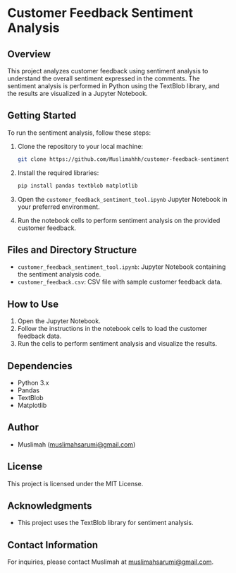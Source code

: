 # Customer Feedback Sentiment Analysis

## Overview

This project analyzes customer feedback using sentiment analysis to understand the overall sentiment expressed in the comments. The sentiment analysis is performed in Python using the TextBlob library, and the results are visualized in a Jupyter Notebook.

## Getting Started

To run the sentiment analysis, follow these steps:

1. Clone the repository to your local machine:

   ```bash
   git clone https://github.com/Muslimahhh/customer-feedback-sentiment-tool.git
   ```

2. Install the required libraries:

   ```bash
   pip install pandas textblob matplotlib
   ```

3. Open the `customer_feedback_sentiment_tool.ipynb` Jupyter Notebook in your preferred environment.

4. Run the notebook cells to perform sentiment analysis on the provided customer feedback.

## Files and Directory Structure

- `customer_feedback_sentiment_tool.ipynb`: Jupyter Notebook containing the sentiment analysis code.
- `customer_feedback.csv`: CSV file with sample customer feedback data.

## How to Use

1. Open the Jupyter Notebook.
2. Follow the instructions in the notebook cells to load the customer feedback data.
3. Run the cells to perform sentiment analysis and visualize the results.

## Dependencies

- Python 3.x
- Pandas
- TextBlob
- Matplotlib

## Author

- Muslimah (muslimahsarumi@gmail.com)

## License

This project is licensed under the MIT License.

## Acknowledgments

- This project uses the TextBlob library for sentiment analysis.

## Contact Information

For inquiries, please contact Muslimah at muslimahsarumi@gmail.com.

